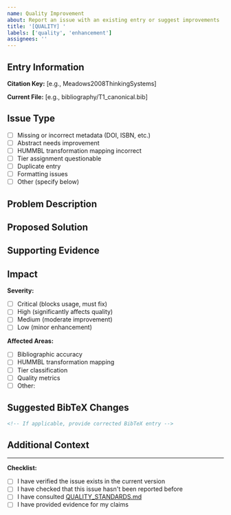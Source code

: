 ```yaml
---
name: Quality Improvement
about: Report an issue with an existing entry or suggest improvements
title: '[QUALITY] '
labels: ['quality', 'enhancement']
assignees: ''
---
```


## Entry Information

**Citation Key:** [e.g., Meadows2008ThinkingSystems]

**Current File:** [e.g., bibliography/T1_canonical.bib]

## Issue Type

- [ ] Missing or incorrect metadata (DOI, ISBN, etc.)
- [ ] Abstract needs improvement
- [ ] HUMMBL transformation mapping incorrect
- [ ] Tier assignment questionable
- [ ] Duplicate entry
- [ ] Formatting issues
- [ ] Other (specify below)

## Problem Description

<!-- Describe the issue with the current entry -->


## Proposed Solution

<!-- What changes do you suggest? -->


## Supporting Evidence

<!-- Provide links, citations, or rationale for the proposed changes -->


## Impact

**Severity:**
- [ ] Critical (blocks usage, must fix)
- [ ] High (significantly affects quality)
- [ ] Medium (moderate improvement)
- [ ] Low (minor enhancement)

**Affected Areas:**
- [ ] Bibliographic accuracy
- [ ] HUMMBL transformation mapping
- [ ] Tier classification
- [ ] Quality metrics
- [ ] Other: 

## Suggested BibTeX Changes

```bibtex
<!-- If applicable, provide corrected BibTeX entry -->
```

## Additional Context

<!-- Any other relevant information -->

---

**Checklist:**
- [ ] I have verified the issue exists in the current version
- [ ] I have checked that this issue hasn't been reported before
- [ ] I have consulted [QUALITY_STANDARDS.md](../../docs/QUALITY_STANDARDS.md)
- [ ] I have provided evidence for my claims
